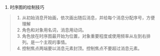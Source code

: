 1. 时序图的绘制技巧
> 1. 从初始消息开始画，依次画出随后消息，并给每个消息分配序号，方便理解
> 2. 角色和对象用名词，消息用动词。
> 3. 角色放在时序图最开始为位置，对象重要程度或使用频率从左到右排列。是一个主观的事情。
> 4. 控制焦点两端要以消息元素封顶。控制焦点不要超过消息元素。